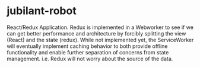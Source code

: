 # jubilant-robot

React/Redux Application.  Redux is implemented in a Webworker to see if we can get better performance and architecture by forcibly splitting the view (React) and the state (redux).  While not implemented yet, the ServiceWorker will eventually implement caching behavior to both provide offline functionality and enable further separation of concerns from state management. i.e. Redux will not worry about the source of the data.
